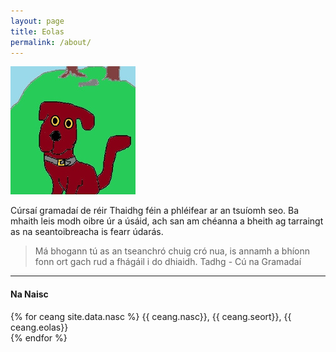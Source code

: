 ```yaml
---
layout: page
title: Eolas
permalink: /about/
---
```

![tadhg](/assets/img/tadhg.jpg)

Cúrsaí gramadaí de réir Thaidhg féin a phléifear ar an tsuíomh
seo. Ba mhaith leis modh oibre úr a úsáid, ach san am chéanna
a bheith ag tarraingt as na seantoibreacha is fearr údarás.

> Má bhogann tú as an tseanchró chuig cró nua, is annamh a bhíonn
> fonn ort gach rud a fhágáil i do dhiaidh.
> Tadhg - Cú na Gramadaí

<hr>
<h4>Na Naisc</h4>
{% for ceang site.data.nasc %}
{{ ceang.nasc}}, {{ ceang.seort}}, {{ ceang.eolas}} <br>
{% endfor  %}

